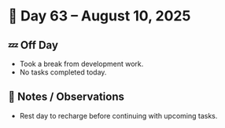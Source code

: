 # 📅 Day 63 – August 10, 2025  

## 💤 Off Day  
- Took a break from development work.  
- No tasks completed today.  

## 💬 Notes / Observations  
- Rest day to recharge before continuing with upcoming tasks.  
